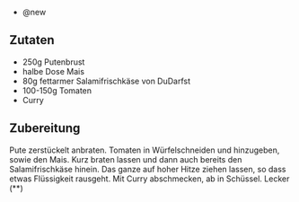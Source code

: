 - @new

## Zutaten
- 250g Putenbrust
- halbe Dose Mais
- 80g fettarmer Salamifrischkäse von DuDarfst
- 100-150g Tomaten
- Curry

## Zubereitung
Pute zerstückelt anbraten. Tomaten in Würfelschneiden und hinzugeben, sowie den Mais. Kurz braten lassen und dann auch bereits den Salamifrischkäse hinein. Das ganze auf hoher Hitze ziehen lassen, so dass etwas Flüssigkeit rausgeht. Mit Curry abschmecken, ab in Schüssel. Lecker (**)

